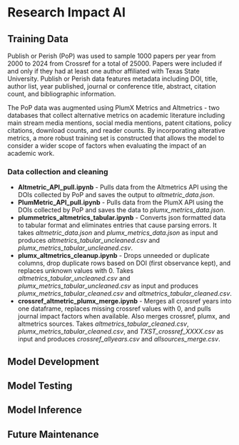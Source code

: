 # Research Impact AI

## Training Data

Publish or Perish (PoP) was used to sample 1000 papers per year from 2000 to 2024 from Crossref for a total of 25000.  Papers were included if and only if they had at least one author affiliated with Texas State University.  Publish or Perish data features metadata including DOI, title, author list, year published, journal or conference title, abstract, citation count, and bibliographic information.  

The PoP data was augmented using PlumX Metrics and Altmetrics - two databases that collect alternative metrics on academic literature including main stream media mentions, social media mentions, patent citations, policy citations, download counts, and reader counts.  By incorporating alterative metrics, a more robust training set is constructed that allows the model to consider a wider scope of factors when evaluating the impact of an academic work.
### Data collection and cleaning 
- **Altmetric_API_pull.ipynb** - Pulls data from the Altmetrics API using the DOIs collected by PoP and saves the output to *altmetric_data.json*.
- **PlumMetric_API_pull.ipynb** - Pulls data from the PlumX API using the DOIs collected by PoP and saves the data to *plumx_metrics_data.json*.
- **plummetrics_altmetrics_tabular.ipynb** - Converts json formatted data to tabular format and eliminates entries that cause parsing errors. It takes *altmetric_data.json* and *plumx_metrics_data.json* as input and produces *altmetrics_tabular_uncleaned.csv* and *plumx_metrics_tabular_uncleaned.csv*.
- **plumx_altmetrics_cleanup.ipynb** - Drops unneeded or duplicate columns, drop duplicate rows based on DOI (first observance kept), and replaces unknown values with 0.  Takes *altmetrics_tabular_uncleaned.csv* and *plumx_metrics_tabular_uncleaned.csv* as input and produces *plumx_metrics_tabular_cleaned.csv* and *altmetrics_tabular_cleaned.csv*.
- **crossref_altmetric_plumx_merge.ipynb** - Merges all crossref years into one dataframe, replaces missing crossref values with 0, and pulls journal impact factors when available.  Also merges crossref, plumx, and altmetrics sources.  Takes *altmetrics_tabular_cleaned.csv*, *plumx_metrics_tabular_cleaned.csv*, and *TXST_crossref_XXXX.csv* as input and produces *crossref_allyears.csv* and *allsources_merge.csv*.

## Model Development



## Model Testing

## Model Inference

## Future Maintenance


